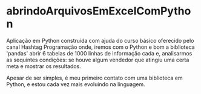 # abrindoArquivosEmExcelComPython

Aplicação em Python construida com ajuda do curso básico oferecido pelo canal Hashtag Programação onde,
iremos com o Python e bom a biblioteca 'pandas' abrir 6 tabelas de 1000 linhas de informação cada e,
analisarmos as sequintes condições: se houve algum vendedor que atingiu uma certa meta e mostrar os resultados.

Apesar de ser simples, é meu primeiro contato com uma biblioteca em Python, e estou cada vez mais evoluindo na linguagem.
